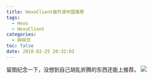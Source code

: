 ```yaml
---
title: HexoClient被开源中国推荐
tags:
  - Hexo
  - HexoClient
categories:
  - 碎碎念
toc: false
date: 2018-02-25 20:32:03
---
```


留图纪念一下，没想到自己胡乱折腾的东西还能上推荐。
![](http://file.mspring.org/c1fb2dfdb630d0c3ee00425a7eb200ab)